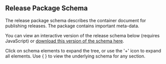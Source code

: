 ## Release Package Schema

The release package schema describes the container document for publishing releases. The package contains important meta-data.

You can view an interactive version of the release schema below (requires JavaScript) or [download this version of the schema here](../../../../release-package-schema.json).

Click on schema elements to expand the tree, or use the '+' icon to expand all elements. Use { } to view the underlying schema for any section.

<script src="../../_static/docson/widget.js" data-schema="../../release-package-schema.json"></script>
